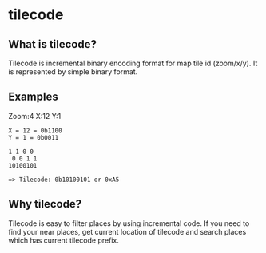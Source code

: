 # tilecode

## What is tilecode?

Tilecode is incremental binary encoding format for map tile id (zoom/x/y). 
It is represented by simple binary format.

## Examples

Zoom:4 X:12 Y:1 

```
X = 12 = 0b1100
Y = 1 = 0b0011

1 1 0 0
 0 0 1 1
10100101

=> Tilecode: 0b10100101 or 0xA5
```

## Why tilecode?

Tilecode is easy to filter places by using incremental code.
If you need to find your near places, get current location of tilecode and search places which has current tilecode prefix.
